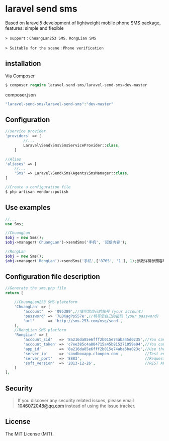 # laravel send sms

Based on laravel5 development of lightweight mobile phone SMS package, features: simple and flexible

	> support：ChuangLan253 SMS，RongLian SMS

	> Suitable for the scene：Phone verification


## installation

Via Composer

``` php
$ composer require laravel-send-sms/laravel-send-sms=dev-master
```

composer.json

``` php
"laravel-send-sms/laravel-send-sms":"dev-master"
```

## Configuration

``` php
//service provider
'providers' => [
		//...
		Laravel\Send\Sms\SmsServiceProvider::class,
	]

//Alias
'aliases' => [
	//...
	'Sms' => Laravel\Send\Sms\Agents\SmsManager::class,
]

//Create a configuration file
$ php artisan vendor::pulish 
```

## Use examples

``` php
//...
use Sms;

//ChuangLan
$obj = new Sms();
$obj->manager('ChuangLan')->sendSms('手机', '短信内容');

//RongLan
$obj = new Sms();
$obj->manager('RongLan')->sendSms('手机',['8765', '1'], 1);参数详情参照容联文档
```

## Configuration file description

``` php
//Generate the sms.php file
return [

	//ChuangLan253 SMS plateform
	'ChuangLan' => [
	    'account'  => '095389',//填写您自己的账号 (your account)
		'password' => '7LOKagPs557e',//填写您自己的密码 (your password)
		'url'      => 'http://sms.253.com/msg/send',
	],
	//RongLian SMS platform
	'RongLian' => [
		'account_sid'   => '8a216da85e6fff2b015e74aba45d0235',//You can see the developer's primary account ACCOUNT SID on the front page of the console
		'account_token' => 'c7ee385c4a804715a45b815271059e94',//You can see the developer 's main account on the front page of the console
		'app_id'        => '8a216da85e6fff2b015e74aba5ba023c',//Use the APPID of the app already created in the Admin console
		'server_ip'     => 'sandboxapp.cloopen.com',          //Test environment (production environment request address: app.cloopen.com)
		'server_port'   => '8883',                            //Request port
		'soft_version'  => '2013-12-26',                      //REST API version number remains unchanged
	]
];
```


## Security

> If you discover any security related issues, please email 1046072048@qq.com instead of using the issue tracker.


## License

The MIT License (MIT). 

